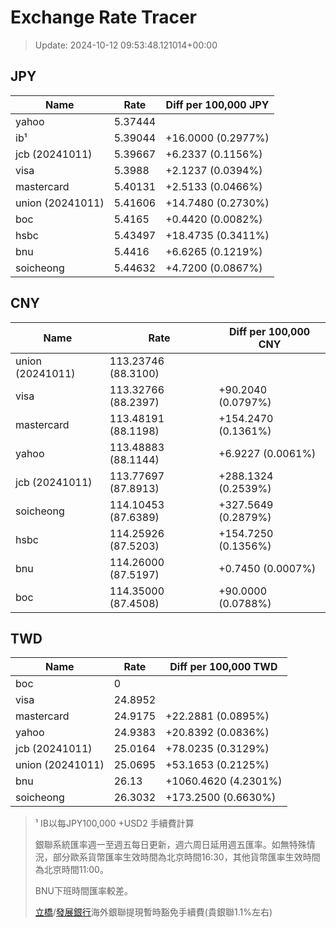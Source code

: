 # Exchange Rate Tracer

> Update: 2024-10-12 09:53:48.121014+00:00

## JPY

| Name             |    Rate | Diff per 100,000 JPY   |
|------------------|---------|------------------------|
| yahoo            | 5.37444 |                        |
| ib¹              | 5.39044 | +16.0000 (0.2977%)     |
| jcb (20241011)   | 5.39667 | +6.2337 (0.1156%)      |
| visa             | 5.3988  | +2.1237 (0.0394%)      |
| mastercard       | 5.40131 | +2.5133 (0.0466%)      |
| union (20241011) | 5.41606 | +14.7480 (0.2730%)     |
| boc              | 5.4165  | +0.4420 (0.0082%)      |
| hsbc             | 5.43497 | +18.4735 (0.3411%)     |
| bnu              | 5.4416  | +6.6265 (0.1219%)      |
| soicheong        | 5.44632 | +4.7200 (0.0867%)      |

## CNY

| Name             | Rate                | Diff per 100,000 CNY   |
|------------------|---------------------|------------------------|
| union (20241011) | 113.23746	(88.3100) |                        |
| visa             | 113.32766	(88.2397) | +90.2040 (0.0797%)     |
| mastercard       | 113.48191	(88.1198) | +154.2470 (0.1361%)    |
| yahoo            | 113.48883	(88.1144) | +6.9227 (0.0061%)      |
| jcb (20241011)   | 113.77697	(87.8913) | +288.1324 (0.2539%)    |
| soicheong        | 114.10453	(87.6389) | +327.5649 (0.2879%)    |
| hsbc             | 114.25926	(87.5203) | +154.7250 (0.1356%)    |
| bnu              | 114.26000	(87.5197) | +0.7450 (0.0007%)      |
| boc              | 114.35000	(87.4508) | +90.0000 (0.0788%)     |

## TWD

| Name             |    Rate | Diff per 100,000 TWD   |
|------------------|---------|------------------------|
| boc              |  0      |                        |
| visa             | 24.8952 |                        |
| mastercard       | 24.9175 | +22.2881 (0.0895%)     |
| yahoo            | 24.9383 | +20.8392 (0.0836%)     |
| jcb (20241011)   | 25.0164 | +78.0235 (0.3129%)     |
| union (20241011) | 25.0695 | +53.1653 (0.2125%)     |
| bnu              | 26.13   | +1060.4620 (4.2301%)   |
| soicheong        | 26.3032 | +173.2500 (0.6630%)    |


> ¹ IB以每JPY100,000 +USD2 手續費計算
>
> 銀聯系統匯率週一至週五每日更新，週六周日延用週五匯率。如無特殊情況，部分歐系貨幣匯率生效時間為北京時間16:30，其他貨幣匯率生效時間為北京時間11:00。
>
> BNU下班時間匯率較差。
>
> [立橋](https://www.wlbank.com.mo/uploads/ueditor/file/20181211/1544536513900230.pdf)/[發展銀行](https://www.mdb.com.mo/Service_Charges_20230728.pdf)海外銀聯提現暫時豁免手續費(貴銀聯1.1%左右)

